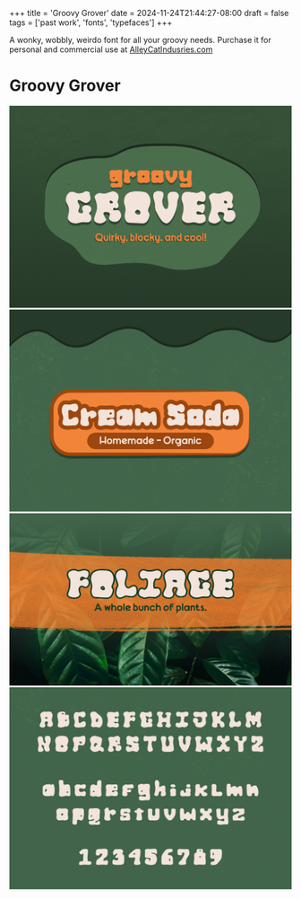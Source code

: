 +++
title = 'Groovy Grover'
date = 2024-11-24T21:44:27-08:00
draft = false
tags = ['past work', 'fonts', 'typefaces']
+++

A wonky, wobbly, weirdo font for all your groovy needs.
Purchase it for personal and commercial use at [AlleyCatIndusries.com](https://www.alleycatindustries.com/shop/p/groovy-grover-font)

<!--more-->

# Groovy Grover
![The word "Grover" superimposed over the word "groovy" repeated vertically in an array of colors from cream to orange](Featured.png)
![The words "cream soda" and "Homemade - Organic" are written in white on an orange rectangle on a green background](Cream_Soda.png)
![The words "foliage: a whole bunch of plants" is written in green on top of an orange streak of paint. The background of the image is a bed of glossy green leaves.](Foliage.png)
![An image of the entire Grover font on a green background](Alphabet.png)

